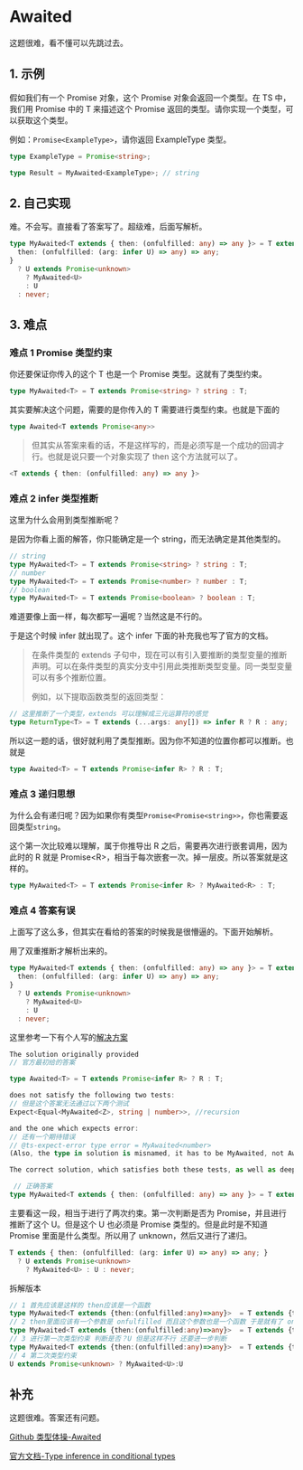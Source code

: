 # Awaited

这题很难，看不懂可以先跳过去。

## 1. 示例

假如我们有一个 Promise 对象，这个 Promise 对象会返回一个类型。在 TS 中，我们用 Promise 中的 T 来描述这个 Promise 返回的类型。请你实现一个类型，可以获取这个类型。

例如：`Promise<ExampleType>`，请你返回 ExampleType 类型。

```typescript
type ExampleType = Promise<string>;

type Result = MyAwaited<ExampleType>; // string
```

## 2. 自己实现

难。不会写。直接看了答案写了。超级难，后面写解析。

```typescript
type MyAwaited<T extends { then: (onfulfilled: any) => any }> = T extends {
  then: (onfulfilled: (arg: infer U) => any) => any;
}
  ? U extends Promise<unknown>
    ? MyAwaited<U>
    : U
  : never;
```

## 3. 难点

### 难点 1 Promise 类型约束

你还要保证你传入的这个 T 也是一个 Promise 类型。这就有了类型约束。

```typescript
type MyAwaited<T> = T extends Promise<string> ? string : T;
```

其实要解决这个问题，需要的是你传入的 T 需要进行类型约束。也就是下面的

```typescript
type Awaited<T extends Promise<any>>
```

> 但其实从答案来看的话，不是这样写的，而是必须写是一个成功的回调才行。也就是说只要一个对象实现了 then 这个方法就可以了。

```typescript
<T extends { then: (onfulfilled: any) => any }>
```

### 难点 2 infer 类型推断

这里为什么会用到类型推断呢？

是因为你看上面的解答，你只能确定是一个 string，而无法确定是其他类型的。

```typescript
// string
type MyAwaited<T> = T extends Promise<string> ? string : T;
// number
type MyAwaited<T> = T extends Promise<number> ? number : T;
// boolean
type MyAwaited<T> = T extends Promise<boolean> ? boolean : T;
```

难道要像上面一样，每次都写一遍呢？当然这是不行的。

于是这个时候 infer 就出现了。这个 infer 下面的补充我也写了官方的文档。

> 在条件类型的 extends 子句中，现在可以有引入要推断的类型变量的推断声明。可以在条件类型的真实分支中引用此类推断类型变量。同一类型变量可以有多个推断位置。
>
> 例如，以下提取函数类型的返回类型：

```typescript
// 这里推断了一个类型，extends 可以理解成三元运算符的感觉
type ReturnType<T> = T extends (...args: any[]) => infer R ? R : any;
```

所以这一题的话，很好就利用了类型推断。因为你不知道的位置你都可以推断。也就是

```typescript
type Awaited<T> = T extends Promise<infer R> ? R : T;
```

### 难点 3 递归思想

为什么会有递归呢？因为如果你有类型`Promise<Promise<string>>`，你也需要返回类型`string`。

这个第一次比较难以理解，属于你推导出 R 之后，需要再次进行嵌套调用，因为此时的 R 就是 Promise\<R>，相当于每次嵌套一次。掉一层皮。所以答案就是这样的。

```typescript
type MyAwaited<T> = T extends Promise<infer R> ? MyAwaited<R> : T;
```

### 难点 4 答案有误

上面写了这么多，但其实在看给的答案的时候我是很懵逼的。下面开始解析。

用了双重推断才解析出来的。

```typescript
type MyAwaited<T extends { then: (onfulfilled: any) => any }> = T extends {
  then: (onfulfilled: (arg: infer U) => any) => any;
}
  ? U extends Promise<unknown>
    ? MyAwaited<U>
    : U
  : never;
```

这里参考一下有个人写的[解决方案](https://ghaiklor.github.io/type-challenges-solutions/en/easy-awaited.html)

```typescript
The solution originally provided
// 官方最初给的答案

type Awaited<T> = T extends Promise<infer R> ? R : T;

does not satisfy the following two tests:
// 但是这个答案无法通过以下两个测试
Expect<Equal<MyAwaited<Z>, string | number>>, //recursion

and the one which expects error:
// 还有一个期待错误
// @ts-expect-error type error = MyAwaited<number>
(Also, the type in solution is misnamed, it has to be MyAwaited, not Awaited // 此外，解决方案中的类型命名错误，必须是 MyAwaited，而不是 Awaited）)

The correct solution, which satisfies both these tests, as well as deeper recursion levels is the following:

 // 正确答案
type MyAwaited<T extends { then: (onfulfilled: any) => any }> = T extends { then: (onfulfilled: (arg: infer U) => any) => any; } ? U extends Promise<unknown> ? MyAwaited<U> : U : never;
```

主要看这一段，相当于进行了两次约束。第一次判断是否为 Promise，并且进行推断了这个 U。但是这个 U 也必须是 Promise 类型的。但是此时是不知道 Promise 里面是什么类型。所以用了 unknown，然后又进行了递归。

```typescript
T extends { then: (onfulfilled: (arg: infer U) => any) => any; }
  ? U extends Promise<unknown>
  	? MyAwaited<U> : U : never;
```

拆解版本

```typescript
// 1 首先应该是这样的 then应该是一个函数
type MyAwaited<T extends {then:(onfulfilled:any)=>any}>  = T extends {then:()=>any} ? U  : never;
// 2 then里面应该有一个参数是 onfulfilled 而且这个参数也是一个函数 于是就有了 onfulfilled:(arg:infer U)=>any
type MyAwaited<T extends {then:(onfulfilled:any)=>any}>  = T extends {then:(onfulfilled:(arg:infer U)=>any)=>any} ? U  : never;
// 3 进行第一次类型约束 判断是否？U 但是这样不行 还要进一步判断
type MyAwaited<T extends {then:(onfulfilled:any)=>any}>  = T extends {then:(onfulfilled:(arg:infer U)=>any)=>any} ? U  : never;
// 4 第二次类型约束
U extends Promise<unknown> ? MyAwaited<U>:U
```

## 补充

这题很难。答案还有问题。

[Github 类型体操-Awaited](https://github.com/type-challenges/type-challenges/blob/main/questions/00189-easy-awaited/README.zh-CN.md)

[官方文档-Type inference in conditional types](https://www.typescriptlang.org/docs/handbook/release-notes/typescript-2-8.html#type-inference-in-conditional-types)
